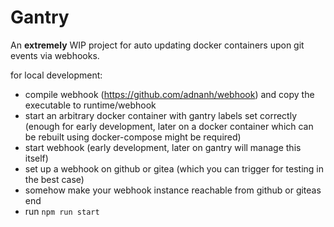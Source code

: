 # Gantry

An **extremely** WIP project for auto updating docker containers upon git events via webhooks.

for local development:
- compile webhook (https://github.com/adnanh/webhook) and copy the executable to runtime/webhook
- start an arbitrary docker container with gantry labels set correctly (enough for early development, later on a docker container which can be rebuilt using docker-compose might be required)
- start webhook (early development, later on gantry will manage this itself)
- set up a webhook on github or gitea (which you can trigger for testing in the best case)
- somehow make your webhook instance reachable from github or giteas end
- run `npm run start`
